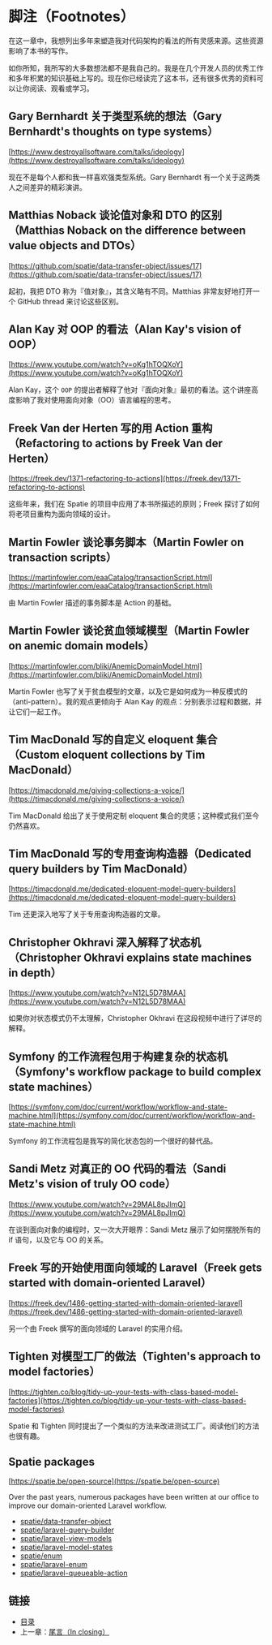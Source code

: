 # 脚注（Footnotes）

在这一章中，我想列出多年来塑造我对代码架构的看法的所有灵感来源。这些资源影响了本书的写作。

如你所知，我所写的大多数想法都不是我自己的。我是在几个开发人员的优秀工作和多年积累的知识基础上写的。现在你已经读完了这本书，还有很多优秀的资料可以让你阅读、观看或学习。

## Gary Bernhardt 关于类型系统的想法（Gary Bernhardt's thoughts on type systems）

[https://www.destroyallsoftware.com/talks/ideology](https://www.destroyallsoftware.com/talks/ideology)

现在不是每个人都和我一样喜欢强类型系统。Gary Bernhardt 有一个关于这两类人之间差异的精彩演讲。

## Matthias Noback 谈论值对象和 DTO 的区别（Matthias Noback on the difference between value objects and DTOs）

[https://github.com/spatie/data-transfer-object/issues/17](https://github.com/spatie/data-transfer-object/issues/17)

起初，我把 DTO 称为『值对象』，其含义略有不同。Matthias 非常友好地打开一个 GitHub thread 来讨论这些区别。

## Alan Kay 对 OOP 的看法（Alan Kay's vision of OOP）

[https://www.youtube.com/watch?v=oKg1hTOQXoY](https://www.youtube.com/watch?v=oKg1hTOQXoY)

Alan Kay，这个 `OOP` 的提出者解释了他对『面向对象』最初的看法。这个讲座高度影响了我对使用面向对象（OO）语言编程的思考。

## Freek Van der Herten 写的用 Action 重构（Refactoring to actions by Freek Van der Herten）

[https://freek.dev/1371-refactoring-to-actions](https://freek.dev/1371-refactoring-to-actions)

这些年来，我们在 Spatie 的项目中应用了本书所描述的原则；Freek 探讨了如何将老项目重构为面向领域的设计。

## Martin Fowler 谈论事务脚本（Martin Fowler on transaction scripts）

[https://martinfowler.com/eaaCatalog/transactionScript.html](https://martinfowler.com/eaaCatalog/transactionScript.html)

由 Martin Fowler 描述的事务脚本是 Action 的基础。

## Martin Fowler 谈论贫血领域模型（Martin Fowler on anemic domain models）

[https://martinfowler.com/bliki/AnemicDomainModel.html](https://martinfowler.com/bliki/AnemicDomainModel.html)

Martin Fowler 也写了关于贫血模型的文章，以及它是如何成为一种反模式的（anti-pattern）。我的观点更倾向于 Alan Kay 的观点：分别表示过程和数据，并让它们一起工作。

## Tim MacDonald 写的自定义 eloquent 集合（Custom eloquent collections by Tim MacDonald）

[https://timacdonald.me/giving-collections-a-voice/](https://timacdonald.me/giving-collections-a-voice/)

Tim MacDonald 给出了关于使用定制 eloquent 集合的灵感；这种模式我们至今仍然喜欢。

## Tim MacDonald 写的专用查询构造器（Dedicated query builders by Tim MacDonald）

[https://timacdonald.me/dedicated-eloquent-model-query-builders](https://timacdonald.me/dedicated-eloquent-model-query-builders)

Tim 还更深入地写了关于专用查询构造器的文章。

## Christopher Okhravi 深入解释了状态机（Christopher Okhravi explains state machines in depth）

[https://www.youtube.com/watch?v=N12L5D78MAA](https://www.youtube.com/watch?v=N12L5D78MAA)

如果你对状态模式仍不太理解，Christopher Okhravi 在这段视频中进行了详尽的解释。

## Symfony 的工作流程包用于构建复杂的状态机（Symfony's workflow package to build complex state machines）

[https://symfony.com/doc/current/workflow/workflow-and-state-machine.html](https://symfony.com/doc/current/workflow/workflow-and-state-machine.html)

Symfony 的工作流程包是我写的简化状态包的一个很好的替代品。

## Sandi Metz 对真正的 OO 代码的看法（Sandi Metz's vision of truly OO code）

[https://www.youtube.com/watch?v=29MAL8pJImQ](https://www.youtube.com/watch?v=29MAL8pJImQ)

在谈到面向对象的编程时，又一次大开眼界：Sandi Metz 展示了如何摆脱所有的 if 语句，以及它与 OO 的关系。

## Freek 写的开始使用面向领域的 Laravel（Freek gets started with domain-oriented Laravel）

[https://freek.dev/1486-getting-started-with-domain-oriented-laravel](https://freek.dev/1486-getting-started-with-domain-oriented-laravel)

另一个由 Freek 撰写的面向领域的 Laravel 的实用介绍。

## Tighten 对模型工厂的做法（Tighten's approach to model factories）

[https://tighten.co/blog/tidy-up-your-tests-with-class-based-model-factories](https://tighten.co/blog/tidy-up-your-tests-with-class-based-model-factories)

Spatie 和 Tighten 同时提出了一个类似的方法来改进测试工厂。阅读他们的方法也很有趣。

## Spatie packages

[https://spatie.be/open-source](https://spatie.be/open-source)

Over the past years, numerous packages have been written at our office to improve our domain-oriented Laravel workflow.

- [spatie/data-transfer-object](https://github.com/spatie/data-transfer-object)
- [spatie/laravel-query-builder](https://github.com/spatie/laravel-query-builder)
- [spatie/laravel-view-models](https://github.com/spatie/laravel-view-models)
- [spatie/laravel-model-states](https://github.com/spatie/laravel-model-states)
- [spatie/enum](https://github.com/spatie/enum)
- [spatie/laravel-enum](https://github.com/spatie/laravel-enum)
- [spatie/laravel-queueable-action](https://github.com/spatie/laravel-queueable-action)

## 链接

- [目录](../README.md)
- 上一章：[尾言（In closing）](in-closing.md)

